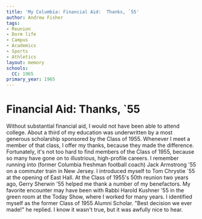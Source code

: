 ```yaml
---
title: 'My Columbia: Financial Aid:  Thanks, `55'
author: Andrew Fisher
tags:
- Reunion
- Dorm life
- Campus
- Academics
- Sports
- Athletics
layout: memory
schools:
  CC: 1965
primary_year: 1965
---
```

# Financial Aid:  Thanks, `55

Without substantial financial aid, I would not have been able to attend college.  About a third of my education was underwritten by a most generous scholarship sponsored by the Class of 1955.  Whenever I meet a member of that class, I offer my thanks, because they made the difference.  Fortunately, it's not too hard to find members of the Class of 1955, because so many have gone on to illustrious, high-profile careers.    I remember running into (former Columbia freshman football coach) Jack Armstrong '55 on a commuter train in New Jersey.  I introduced myself to Tom Chrystie `55 at the opening of East Hall.   At the Class of 1955's 50th reunion two years ago, Gerry Sherwin '55 helped me thank a number of my benefactors.  My favorite encounter may have been with Rabbi Harold Kushner '55 in the green room at the Today Show, where I worked for many years.  I identified myself as the former Class of 1955 Alumni Scholar.  "Best decision we ever made!" he replied.  I know it wasn't true, but it was awfully nice to hear.
